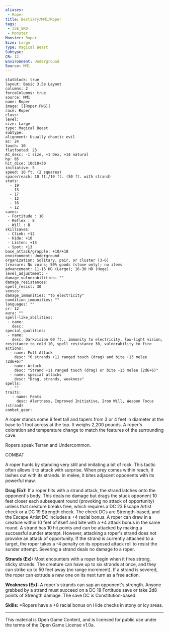 ```yaml
---
aliases:
 - Roper
title: Bestiary/MM1/Roper
tags: 
 - 35E_SRD
 - Monster
Monster: Roper
Size: Large
Type: Magical Beast
Subtype: 
CR: 12
Environnent: Underground
Source: MM1
---
```


```statblock
statblock: true
layout: Basic 3.5e Layout
columns: 2
forceColumns: true
source: MM1 
name: Roper
image: [[Roper.PNG]]
race: Roper
class: 
level: 
size: Large
type: Magical Beast
subtype: 
alignment: Usually chaotic evil
ac: 24
touch: 10
flatfooted: 23
AC_desc: -1 size, +1 Dex, +14 natural
hp: 85
hit_dice: 10d10+30
initiative: 5
speed: 10 ft. (2 squares)
space/reach: 10 ft./10 ft. (50 ft. with strand)
stats:
  - 19
  - 13
  - 17
  - 12
  - 16
  - 12
saves:
 - Fortitude : 10
 - Reflex : 8
 - Will : 8
skillsaves:
 - Climb: +12
 - Hide: +10
 - Listen: +13
 - Spot: +13
base_attack/grapple: +10/+18
environment: Underground
organization: Solitary, pair, or cluster (3-6)
treasure: No coins; 50% goods (stone only); no items
advancement: 11-15 HD (Large); 16-30 HD (Huge)
level_adjustment: -
damage_vulnerabilities: ""
damage_resistances: 
spell_resist: 30
senses: 
damage_immunities: "to electricity"
condition_immunities: ""
languages: ""
cr: 12
aura: ""
spell-like_abilities:
 - name: 
   desc: 
special_qualities:
 - name:
   desc: Darkvision 60 ft., immunity to electricity, low-light vision, resistance to cold 10, spell resistance 30, vulnerability to fire
actions:
  - name: Full Attack
    desc: "6 strands +11 ranged touch (drag) and bite +13 melee (2d6+6)"
  - name: Attack
    desc: "Strand +11 ranged touch (drag) or bite +13 melee (2d6+6)"
  - name: special attacks
    desc: "Drag, strands, weakness"
spells:
  - ""
traits:
   - name: Feats
     desc: Alertness, Improved Initiative, Iron Will, Weapon Focus (strand)
combat_gear:  
```


A roper stands some 9 feet tall and tapers from 3 or 4 feet in diameter at the base to 1 foot across at the top. It weighs 2,200 pounds. A roper's coloration and temperature change to match the features of the surrounding cave.

Ropers speak Terran and Undercommon.

COMBAT

A roper hunts by standing very still and imitating a bit of rock. This tactic often allows it to attack with surprise. When prey comes within reach, it lashes out with its strands. In melee, it bites adjacent opponents with its powerful maw.


**Drag (Ex):** If a roper hits with a strand attack, the strand latches onto the opponent's body. This deals no damage but drags the stuck opponent 10 feet closer each subsequent round (provoking no attack of opportunity) unless that creature breaks free, which requires a DC 23 Escape Artist check or a DC 19 Strength check. The check DCs are Strength-based, and the Escape Artist DC includes a +4 racial bonus. A roper can draw in a creature within 10 feet of itself and bite with a +4 attack bonus in the same round. A strand has 10 hit points and can be attacked by making a successful sunder attempt. However, attacking a roper's strand does not provoke an attack of opportunity. If the strand is currently attached to a target, the roper takes a -4 penalty on its opposed attack roll to resist the sunder attempt. Severing a strand deals no damage to a roper.


**Strands (Ex):** Most encounters with a roper begin when it fires strong, sticky strands. The creature can have up to six strands at once, and they can strike up to 50 feet away (no range increment). If a strand is severed, the roper can extrude a new one on its next turn as a free action.


**Weakness (Ex):** A roper's strands can sap an opponent's strength. Anyone grabbed by a strand must succeed on a DC 18 Fortitude save or take 2d8 points of Strength damage. The save DC is Constitution-based.


**Skills:** *Ropers have a +8 racial bonus on Hide checks in stony or icy areas.

---

This material is Open Game Content, and is licensed for public use under the terms of the Open Game License v1.0a.
